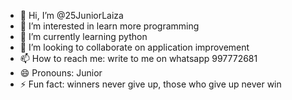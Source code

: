 - 👋 Hi, I’m @25JuniorLaiza
- 👀 I’m interested in learn more programming
- 🌱 I’m currently learning python
- 💞️ I’m looking to collaborate on application improvement
- 📫 How to reach me: write to me on whatsapp 997772681
- 😄 Pronouns: Junior
- ⚡ Fun fact: winners never give up, those who give up never win
